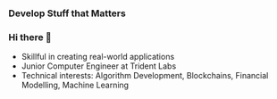 ### Develop Stuff that Matters
### Hi there 👋 

- Skillful in creating real-world applications 
- Junior Computer Engineer at Trident Labs
- Technical interests: Algorithm Development, Blockchains, Financial Modelling, Machine Learning

<!--
**abhita/abhita** is a ✨ _special_ ✨ repository because its `README.md` (this file) appears on your GitHub profile.

Here are some ideas to get you started:

- Skillful in creating real-world applications 
- Junior Computer Engineer at Trident Labs
- 🌱 I’m currently learning ...
- 👯 I’m looking to collaborate on ...
- 🤔 I’m looking for help with ...
- 💬 Ask me about ...
- 📫 How to reach me: ...
- 😄 Pronouns: ...
- ⚡ Fun fact: ...
-->
